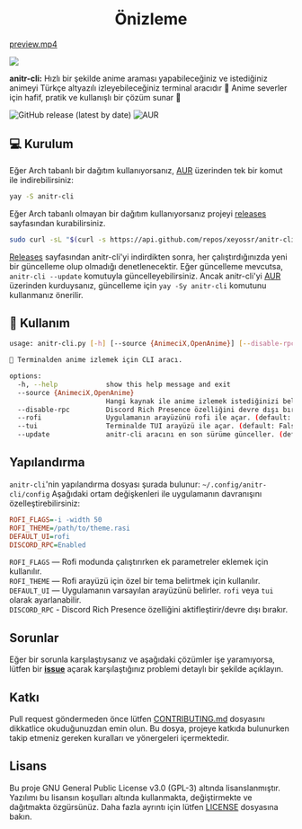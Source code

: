 <div align="center">
  <h1>Önizleme</h1>
</div>

[preview.mp4](https://github.com/user-attachments/assets/a5806047-91d5-407b-a25b-6cae75f9355e)

<p>
  <img src="assets/discord_rpc_preview.png"/>
</p>

**anitr-cli:** Hızlı bir şekilde anime araması yapabileceğiniz ve istediğiniz animeyi Türkçe altyazılı izleyebileceğiniz terminal aracıdır 💫 Anime severler için hafif, pratik ve kullanışlı bir çözüm sunar 🚀

![GitHub release (latest by date)](https://img.shields.io/github/v/release/xeyossr/anitr-cli?style=for-the-badge)
![AUR](https://img.shields.io/aur/version/anitr-cli?style=for-the-badge)

## 💻 Kurulum

Eğer Arch tabanlı bir dağıtım kullanıyorsanız, [AUR](https://aur.archlinux.org/packages/anitr-cli) üzerinden tek bir komut ile indirebilirsiniz:

```bash
yay -S anitr-cli
```

Eğer Arch tabanlı olmayan bir dağıtım kullanıyorsanız projeyi [releases](https://github.com/xeyossr/anitr-cli/releases) sayfasından kurabilirsiniz.

```bash
sudo curl -sL "$(curl -s https://api.github.com/repos/xeyossr/anitr-cli/releases/latest | grep browser_download_url | grep 'anitr-cli' | cut -d '"' -f 4)" -o /usr/bin/anitr-cli && sudo chmod +x /usr/bin/anitr-cli
```

[Releases](https://github.com/xeyossr/anitr-cli/releases) sayfasından anitr-cli'yi indirdikten sonra, her çalıştırdığınızda yeni bir güncelleme olup olmadığı denetlenecektir. Eğer güncelleme mevcutsa, `anitr-cli --update` komutuyla güncelleyebilirsiniz. Ancak anitr-cli'yi [AUR](https://aur.archlinux.org/packages/anitr-cli) üzerinden kurduysanız, güncelleme için `yay -Sy anitr-cli` komutunu kullanmanız önerilir.

## 👾 Kullanım

```bash
usage: anitr-cli.py [-h] [--source {AnimeciX,OpenAnime}] [--disable-rpc] [--rofi | --tui] [--update]

💫 Terminalden anime izlemek için CLI aracı.

options:
  -h, --help            show this help message and exit
  --source {AnimeciX,OpenAnime}
                        Hangi kaynak ile anime izlemek istediğinizi belirtir. (default: None)
  --disable-rpc         Discord Rich Presence özelliğini devre dışı bırakır. (default: False)
  --rofi                Uygulamanın arayüzünü rofi ile açar. (default: False)
  --tui                 Terminalde TUI arayüzü ile açar. (default: False)
  --update              anitr-cli aracını en son sürüme günceller. (default: False)
```

## Yapılandırma

`anitr-cli`'nin yapılandırma dosyası şurada bulunur: `~/.config/anitr-cli/config`
Aşağıdaki ortam değişkenleri ile uygulamanın davranışını özelleştirebilirsiniz:

```ini
ROFI_FLAGS=-i -width 50
ROFI_THEME=/path/to/theme.rasi
DEFAULT_UI=rofi
DISCORD_RPC=Enabled
```

`ROFI_FLAGS` — Rofi modunda çalıştırırken ek parametreler eklemek için kullanılır.  
`ROFI_THEME` — Rofi arayüzü için özel bir tema belirtmek için kullanılır.  
`DEFAULT_UI` — Uygulamanın varsayılan arayüzünü belirler. `rofi` veya `tui` olarak ayarlanabilir.  
`DISCORD_RPC` - Discord Rich Presence özelliğini aktifleştirir/devre dışı bırakır.

## Sorunlar

Eğer bir sorunla karşılaştıysanız ve aşağıdaki çözümler işe yaramıyorsa, lütfen bir [**issue**](https://github.com/xeyossr/anitr-cli/issue) açarak karşılaştığınız problemi detaylı bir şekilde açıklayın.

## Katkı

Pull request göndermeden önce lütfen [CONTRIBUTING.md](CONTRIBUTING.md) dosyasını dikkatlice okuduğunuzdan emin olun. Bu dosya, projeye katkıda bulunurken takip etmeniz gereken kuralları ve yönergeleri içermektedir.

## Lisans

Bu proje GNU General Public License v3.0 (GPL-3) altında lisanslanmıştır. Yazılımı bu lisansın koşulları altında kullanmakta, değiştirmekte ve dağıtmakta özgürsünüz. Daha fazla ayrıntı için lütfen [LICENSE](LICENSE) dosyasına bakın.

